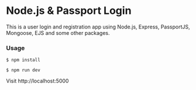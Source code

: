 # Node.js & Passport Login

This is a user login and registration app using Node.js, Express, PassportJS, Mongoose, EJS and some other packages.

### Usage

```
$ npm install
```
```
$ npm run dev
```
Visit http://localhost:5000

